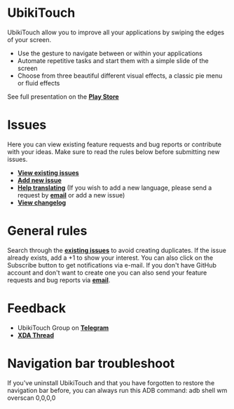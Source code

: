 # UbikiTouch
UbikiTouch allow you to improve all your applications by swiping the edges of your screen. 

* Use the gesture to navigate between or within your applications
* Automate repetitive tasks and start them with a simple slide of the screen
* Choose from three beautiful different visual effects, a classic pie menu or fluid effects

See full presentation on the [**Play Store**](https://play.google.com/store/apps/details?id=eu.toneiv.ubktouch)

# Issues
Here you can view existing feature requests and bug reports or contribute with your ideas. Make sure to read the rules below before submitting new issues.

* [**View existing issues**](https://github.com/toneiv/UbikiTouch/issues)
* [**Add new issue**](https://github.com/toneiv/UbikiTouch/issues/new)
* [**Help translating**](http://toneiv.oneskyapp.com/collaboration) (If you wish to add a new language, please send a request by [**email**](mailto:toneiv.apps@gmail.com) or add a new issue)
* [**View changelog**](https://github.com/toneiv/UbikiTouch/blob/master/CHANGELOG.md)

# General rules
Search through the [**existing issues**](https://github.com/toneiv/UbikiTouch/issues) to avoid creating duplicates.
If the issue already exists, add a +1 to show your interest. You can also click on the Subscribe button to get notifications via e-mail.
If you don't have GitHub account and don't want to create one you can also send your feature requests and bug reports via [**email**](mailto:toneiv.apps@gmail.com).

# Feedback
* UbikiTouch Group on [**Telegram**](https://t.me/joinchat/InrYuhYDC-ZjVWnyAHPPrA)
* [**XDA Thread**](https://forum.xda-developers.com/android/apps-games/app-ubikitouch-gestures-automation-app-t3930661)

# Navigation bar troubleshoot
If you've uninstall UbikiTouch and that you have forgotten to restore the navigation bar before, you can always run this ADB command:
adb shell wm overscan 0,0,0,0<br>
